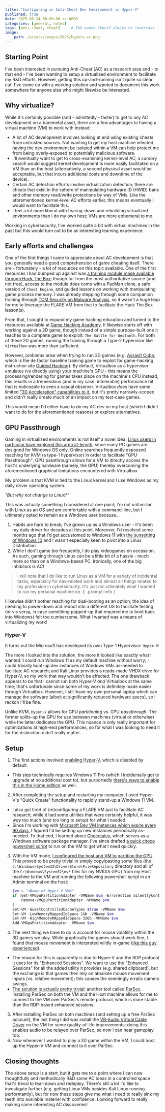 ```yaml
---
title: "Configuring an Anti-Cheat Dev Environment in Hyper-V"
published: true
date: 2025-06-24 00:00:00 +/-0000
categories: [general, notes]
tags: [anti-cheat, cheat]     # TAG names should always be lowercase
image:
    path: /assets/images/2025/hyperv-ac.png
---
```


## Starting Point

I've been interested in pursuing Anti-Cheat (AC) as a research area and - to that end - I've been wanting to setup a virtualized environment to facilitate my R&D efforts. However, getting this up-and-running isn't quite so clear cut. I've come up with a working solution and wanted to document this work somewhere for anyone else who might likewise be interested.

## Why virtualize?

While it's certainly possible (and - admittedly - faster) to get to any AC development on a baremetal asset, there are a few advantages to having a virtual machine (VM) to work with instead:

* A lot of AC development involves looking at and using existing cheats from untrusted sources. Not wanting to get my host machine infected, having the dev environment be isolated within a VM can help protect me from being overly-exposed to potentially malicious software.
* I'll eventually want to get to cross-examining kernel-level AC; a cursory search would suggest kernel development is more easily facilitated on a VM than on the host (alternatively, a second physical asset would be acceptable, but that incurs additional costs and downtime of the device).
* Certain AC detection efforts involve virtualization detection; there are cheats that exist in the sphere of manipulating hardware ID (HWID) bans and other memory read/write protections by way of VMs. Like the aforementioned kernel-level AC efforts earlier, this means eventually I would want to facilitate this.
* I feel a lot more liberal with tearing-down and rebuilding virtualized environments than I do my own host; VMs are more ephemeral to me.

Working in cybersecurity, I've worked quite a bit with virtual machines in the past but this would turn out to be an interesting learning experience.

## Early efforts and challenges

One of the first things I came to appreciate about AC development is that you generally need a good comprehension of game cheating itself. There are - fortunately - a lot of resources on this topic available. One of the first resources I had bumped up against was [a training module made available through Hack The Box](https://academy.hackthebox.com/course/preview/game-hacking-fundamentals); though far from the most authoritative source (and not free), access to the module does come with a PacMan clone, a safe version of `Cheat Engine`, and guided lessons on working with manipulating game process memory. I was already stepping through some companion training through [TCM Security on Malware Analysis](https://academy.tcm-sec.com/p/practical-malware-analysis-triage), so it wasn't a huge leap for me to leverage the FLARE VM from that to facilitate the Hack The Box lesson(s).

From that, I sought to expand my game hacking education and turned to the resources available at [Game Hacking Academy](https://gamehacking.academy/). It likewise starts off with working against a 2D game, though instead of a simple purpose-built one it teaches to a complete game to exploit: `The Battle for Westnoth`. For both of these 2D games, running the training through a Type-2 hypervisor like `Virtualbox` was more than sufficient. 

However, problems arise when trying to run 3D games (e.g. [Assault Cube](https://assault.cubers.net/), which is the de factor baseline training game to exploit for game-hacking instruction site [Guided Hacking](https://guidedhacking.com/)). By default, Virtualbox as a hypervisor emulates (vs directly using) your machine's GPU - this means the processing/rendering for games takes place on the machine's CPU instead; this results in a tremendous (and in my case: intolerable) performance hit that is noticeable to even a casual observer. Virtualbox *does* have some limited ["3D Acceleration" capabilities to it](https://docs.oracle.com/en/virtualization/virtualbox/6.0/user/guestadd-video.html), but it's pretty narrowly-scoped and didn't really create much of an impact on my test-case games.

This would mean I'd either have to do my AC dev on my host (which I didn't want to do for the aforementioned reasons) or explore alternatives.

## GPU Passthrough

Gaming in virtualized environments is not itself a novel idea. [Linux users in particular have explored this area at-length](https://www.reddit.com/r/VFIO/), since many PC games are designed for Windows OS only. Online searches frequently espoused reaching for KVM (a type-1 hypervisor) in order to facilitate "GPU Passthrough"; GPU passthrough allows for a VM to directly access the host's underlying hardware (namely, the GPU) thereby overcoming the aforementioned graphical limitations encountered with Virtualbox.

My problem is that KVM is tied to the Linux kernel and I use Windows as my daily driver operating system.

*"But why not change to Linux?"*

This was actually something I considered at one point; I'm not unfamiliar with Linux as an OS and am comfortable with a command-line, but I ultimately opted to remain as a Windows user because...

1. Habits are hard to break; I've grown up as a Windows user - it's been my daily driver for decades at this point. Moreover, I'd resolved some months ago that I'd get accustomed to Windows 11 with [the sunsetting of Windows 10](https://learn.microsoft.com/en-us/lifecycle/products/windows-10-home-and-pro) and I wasn't especially keen to pivot into a Linux Distribution.
2. While I don't game *too* frequently, I do play videogames on occassion. As such, gaming through Linux can be a little bit of a hassle - much more so than on a Windows-based PC. Ironically, one of the big inhibitors is AC!

> I will note that I do like to run Linux as a VM for a variety of incidental tasks, especially for dev-related work and almost all things related to my profession in cybersecurity. It's just not ultimately what I wanted to run my personal machine on.
{: .prompt-info }

I likewise didn't bother reaching for dual-booting as an option; the idea of needing to power-down and reboot into a different OS to facilitate testing (or vis versa, in case something popped-up that required me to boot back into Windows) felt too cumbersome. What I wanted was a means of virtualizing my work!

### Hyper-V

It turns out the Microsoft has developed its own Type-1 Hypervisor: `Hyper-V`!

The more I looked into the solution, the more it looked like exactly what I wanted: I could run Windows 11 as my default machine without worry; I could trivially boot-up dev instances of Windows VMs as-needed to facilitate AC research; and Kali Linux provides a ready-made VHDX drive for Hyper-V, so my work that way wouldn't be affected. The one drawback appears to be that I cannot run both Hyper-V *and* Virtualbox at the same time; that's unfortunate since some of my work is definitely made easier through Virtualbox. However, I still have my own personal laptop which can manage the software (albeit at significantly reduced hardware specs), so I reckon I'll be fine.

Unlike KVM, `Hyper-V` allows for GPU *partitioning* vs. GPU *passthrough*. The former splits-up the GPU for use between machines (virtual or otherwise) while the latter dedicates the GPU. This nuance is only really important for optimizations at high-end performances, so for what I was looking to need it for the distinction didn't really matter.

## Setup

1. The first actions involved [enabling Hyper-V,](https://techcommunity.microsoft.com/blog/educatordeveloperblog/step-by-step-enabling-hyper-v-for-use-on-windows-11/3745905) which is disabled by default.
  - This step technically requires Windows 11 Pro (which I incidentally got to upgrade at no additional cost to), but purportedly [there's ways to enable this in the Home edition](https://gist.github.com/HimDek/6edde284203a620745fad3f762be603b) as well.
2. After completing the setup and restarting my computer, I used Hyper-V's "Quick Create" functionality to rapidly stand-up a Windows 11 VM.
  - I also got tired of (re)configuring a FLARE VM just to facilitate AC research; while it had some utilities that were certainly helpful, it was *way* too much (and too long to setup) for what I needed.
  - Since I'm working with [Microsoft Dev VM instances which expire every 90 days](https://developer.microsoft.com/en-us/windows/downloads/virtual-machines/), I figured I'd be setting up new instances periodically as-needed. To that end, I learned about [Chocolatey](https://community.chocolatey.org/), which serves as a Windows software package manager. I've since drafted [a quick choco powershell script](https://github.com/ahessmat/ac-setup) to run on the VM to get what I need quickly.
3. With the VM made, [I configured the host and VM to partition the GPU](https://www.youtube.com/watch?v=KDc8lbE2I6I). This proved to be pretty trivial in simply copy/pasting some files (the `C:\Windows\System32\DriverStore\FileRepository` directory and all of the `C:\Windows\System32\nv*` files for my NVIDIA GPU) from my Host machine to the VM and running the following powershell script in an Admin terminal on the host:

    ```powershell
    $vm = "<Name of Hyper-V VM>"
    if (Get-VMGpuPartitionAdapter -VMName $vm -ErrorAction SilentlyContinue){
        Remove-VMGpuPartitionAdapter -VMName $vm
    }
    Set-VM -GuestControlledCacheTypes $true -VMName $vm
    Set-VM -LowMemoryMappedIoSpace 1Gb -VMName $vm
    Set-VM -HighMemoryMAppedIoSpace 32Gb -VMName $vm
    Add-VMGpuPartitionAdapter -VMName $vm
    ```

4. The next thing we have to do is account for mouse volatility within the 3D games we play. While graphically the games should work fine, I found that mouse movement is interpreted wildly in-game ([like this guy experienced](https://youtu.be/Sx7-o9krbuc?t=836)). 
  - The reason for this is apparently is due to Hyper-V and the RDP protocol it uses for its "Enhanced Sessions". We want to use the "Enhanced Sessions" for all the added utility it provides (e.g. shared clipboard), but the exchange is that games then rely on absolute mouse movement inputs (vs. relative movement); this causes the seemingly erratic camera swings.
  - [The solution is actually pretty trivial](https://forum.level1techs.com/t/2-gamers-1-gpu-with-hyper-v-gpu-p-gpu-partitioning-finally-made-possible-with-hyperv/172234/198): another tool called [ParSec](https://dash.parsec.app/). Installing ParSec on both the VM and the Host machine allows for me to connect to the VM over ParSec's remote protocol, which is more stable than the RDP-based enhanced sessions.
5. After installing ParSec on both machines (and setting up a free ParSec account), the last thing I did was install the [VB-Audio Virtual Cable Driver](https://vb-audio.com/Cable/) on the VM for some quality-of-life improvements; doing this enables audio to be relayed over ParSec, so now I can hear gameplay too.
6. Now whenever I wanted to play a 3D game within the VM, I could boot up the Hyper-V VM and connect to it over ParSec.

## Closing thoughts

The above setup is a start, but it gets me to a point where I can now thoughtfully and methodically R&D some AC ideas in a controlled space that's trivial to tear-down and redeploy. There's still a lot I'd like to investigate further (e.g. getting Linux VMs besides Kali Linux running performantly), but for now these steps give me what I need to really sink my teeth into available materiel with confidence. Looking forward to really making some interesting AC discoveries!